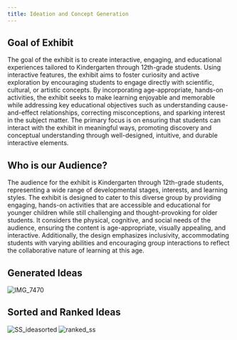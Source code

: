 ```yaml
---
title: Ideation and Concept Generation 
---
```


## Goal of Exhibit 

The goal of the exhibit is to create interactive, engaging, and educational experiences tailored to Kindergarten through 12th-grade students. Using interactive features, the exhibit aims to foster curiosity and active exploration by encouraging students to engage directly with scientific, cultural, or artistic concepts. By incorporating age-appropriate, hands-on activities, the exhibit seeks to make learning enjoyable and memorable while addressing key educational objectives such as understanding cause-and-effect relationships, correcting misconceptions, and sparking interest in the subject matter. The primary focus is on ensuring that students can interact with the exhibit in meaningful ways, promoting discovery and conceptual understanding through well-designed, intuitive, and durable interactive elements.



## Who is our Audience?

The audience for the exhibit is Kindergarten through 12th-grade students, representing a wide range of developmental stages, interests, and learning styles. The exhibit is designed to cater to this diverse group by providing engaging, hands-on activities that are accessible and educational for younger children while still challenging and thought-provoking for older students. It considers the physical, cognitive, and social needs of the audience, ensuring the content is age-appropriate, visually appealing, and interactive. Additionally, the design emphasizes inclusivity, accommodating students with varying abilities and encouraging group interactions to reflect the collaborative nature of learning at this age. 


## Generated Ideas 

![IMG_7470](https://github.com/user-attachments/assets/ef5c64cf-e923-4c13-9ce6-9c97f5b78f8f)



## Sorted and Ranked Ideas


![SS_ideasorted](https://github.com/user-attachments/assets/1368ea3d-0ad1-4b0d-a0fd-e218ce6dda2d)
![ranked_ss](https://github.com/user-attachments/assets/195d58ed-f445-4ee9-ba44-b1a70834d3b3)

